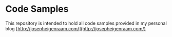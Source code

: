 # Code Samples

This repository is intended to hold all code samples provided in my personal blog [http://josepheigenraam.com/](http://josepheigenraam.com/)